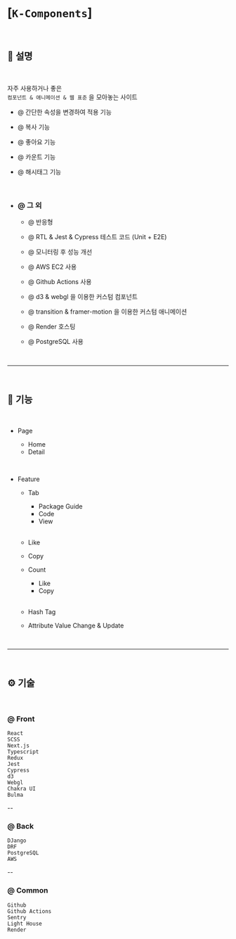 # [`K-Components`]

<br>

## 💬 설명

<br>

자주 사용하거나 좋은 <br>
`컴포넌트 & 애니메이션 & 웹 표준` 을 모아놓는 사이트

- @ 간단한 속성을 변경하여 적용 기능

- @ 복사 기능
- @ 좋아요 기능
- @ 카운트 기능
- @ 해시태그 기능

<br>

- ### @ 그 외

  - @ 반응형
  - @ RTL & Jest & Cypress 테스트 코드 (Unit + E2E)

  - @ 모니터링 후 성능 개선
  - @ AWS EC2 사용
  - @ Github Actions 사용
  - @ d3 & webgl 을 이용한 커스텀 컴포넌트
  - @ transition & framer-motion 을 이용한 커스텀 애니메이션
  - @ Render 호스팅
  - @ PostgreSQL 사용

<br>
<hr>
<br>

## 🦾 기능

<br>

- Page

  - Home
  - Detail

<br>

- Feature

  - Tab

    - Package Guide
    - Code
    - View

    <br>

  - Like
  - Copy
  - Count

    - Like
    - Copy

    <br>

  - Hash Tag
  - Attribute Value Change & Update

<br>
<hr>
<br>

## ⚙️ 기술

<br>

### @ Front

`React` <br>
`SCSS` <br>
`Next.js` <br>
`Typescript` <br>
`Redux` <br>
`Jest` <br>
`Cypress` <br>
`d3` <br>
`Webgl` <br>
`Chakra UI` <br>
`Bulma` <br>

--
<br>

### @ Back

`DJango` <br>
`DRF` <br>
`PostgreSQL` <br>
`AWS`

--
<br>

### @ Common

`Github` <br>
`Github Actions` <br>
`Sentry` <br>
`Light House` <br>
`Render` <br>
